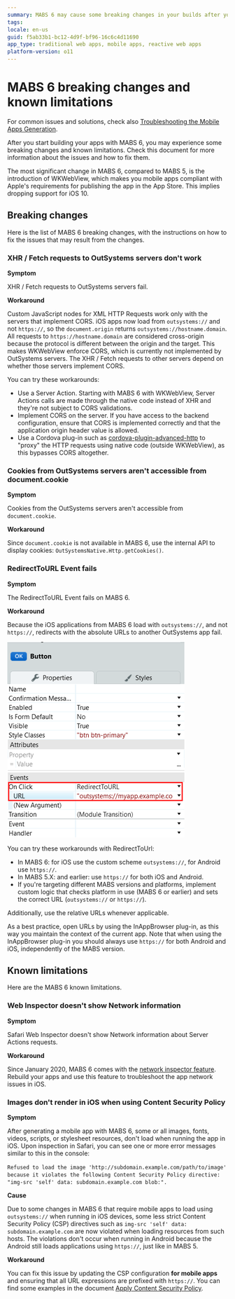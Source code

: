 ```yaml
---
summary: MABS 6 may cause some breaking changes in your builds after you upgrade from MABS 5. Here is information how to address the issues.
tags:
locale: en-us
guid: f5ab33b1-bc12-4d9f-bf96-16c6c4d11690
app_type: traditional web apps, mobile apps, reactive web apps
platform-version: o11
---
```


# MABS 6 breaking changes and known limitations

<div class="info" markdown="1">

For common issues and solutions, check also <a href="https://success.outsystems.com/Support/Enterprise_Customers/Troubleshooting/Troubleshooting_the_Mobile_Apps_Generation" title="Troubleshooting article for Mobile Building Service">Troubleshooting the Mobile Apps Generation</a>.

</div>

After you start building your apps with MABS 6, you may experience some breaking changes and known limitations. Check this document for more information about the issues and how to fix them.

<div class="info" markdown="1">

The most significant change in MABS 6, compared to MABS 5, is the introduction of WKWebView, which makes you mobile apps compliant with Apple's requirements for publishing the app in the App Store. This implies dropping support for iOS 10.

</div>

## Breaking changes

Here is the list of MABS 6 breaking changes, with the instructions on how to fix the issues that may result from the changes.

### XHR / Fetch requests to OutSystems servers don't work

**Symptom**

XHR / Fetch requests to OutSystems servers fail.

**Workaround**

Custom JavaScript nodes for XML HTTP Requests work only with the servers that implement CORS. iOS apps now load from `outsystems://` and not `https://`, so the `document.origin` returns `outsystems://hostname.domain`. All requests to `https://hostname.domain` are considered cross-origin because the
protocol is different between the origin and the target. This makes WKWebView enforce CORS, which is currently not implemented by OutSystems servers. The XHR / Fetch requests to other servers depend on whether those servers implement CORS.

You can try these workarounds:

* Use a Server Action. Starting with MABS 6 with WKWebView, Server Actions calls are made through the native code instead of XHR and they're not subject to CORS validations.
* Implement CORS on the server. If you have access to the backend configuration, ensure that CORS is implemented correctly and that the application origin header value is allowed.
* Use a Cordova plug-in such as [cordova-plugin-advanced-http](https://github.com/silkimen/cordova-plugin-advanced-http) to "proxy" the HTTP requests using native code (outside WKWebView), as this bypasses CORS altogether.

### Cookies from OutSystems servers aren't accessible from document.cookie

**Symptom**

Cookies from the OutSystems servers aren't accessible from `document.cookie`.

**Workaround**

Since `document.cookie` is not available in MABS 6, use the internal API to display cookies: `OutSystemsNative.Http.getCookies()`.

### RedirectToURL Event fails

**Symptom**

The RedirectToURL Event fails on MABS 6.

**Workaround**

Because the iOS applications from MABS 6 load with `outsystems://`, and not `https://`, redirects with the absolute URLs to another OutSystems app fail.

![RedirectToURL Event property](images/event-redirecttourl-prop.png?width=300)


You can try these workarounds with RedirectToUrl:

* In MABS 6: for iOS use the custom scheme `outsystems://`, for Android use `https://`.
* In MABS 5.X: and earlier: use `https://` for both iOS and Android.
* If you're targeting different MABS versions and platforms, implement custom logic that checks platform in use (MABS 6 or earlier) and sets the correct URL (`outsystems://` or `https://`).

Additionally, use the relative URLs whenever applicable.

As a best practice, open URLs by using the InAppBrowser plug-in, as this way you maintain the context of the current app. Note that when using the InAppBrowser plug-in you should always use `https://` for both Android and iOS, independently of the MABS version.

## Known limitations

Here are the MABS 6 known limitations.

### Web Inspector doesn't show Network information

**Symptom**

Safari Web Inspector doesn't show Network information about Server Actions requests.

**Workaround**

Since January 2020, MABS 6 comes with the [network inspector feature](https://success.outsystems.com/Documentation/11/Developing_an_Application/Troubleshooting_Applications/Inspect_the_HTTP_requests_in_Mobile_Apps_for_iOS). Rebuild your apps and use this feature to troubleshoot the app network issues in iOS.

### Images don't render in iOS when using Content Security Policy

**Symptom**

After generating a mobile app with MABS 6, some or all images, fonts, videos, scripts, or stylesheet resources, don't load when running the app in iOS. Upon inspection in Safari, you can see one or more error messages similar to this in the console:

`Refused to load the image 'http://subdomain.example.com/path/to/image' because it violates the following Content Security Policy directive: "img-src 'self' data: subdomain.example.com blob:".`

**Cause**

Due to some changes in MABS 6 that require mobile apps to load using `outsystems://` when running in iOS devices, some less strict Content Security Policy (CSP) directives such as `img-src 'self' data: subdomain.example.com` are now violated when loading resources from such hosts. The violations don't occur when running in Android because the Android still loads applications using `https://`, just like in MABS 5.

**Workaround**

You can fix this issue by updating the CSP configuration **for mobile apps** and ensuring that all URL expressions are prefixed with `https://`. You can find some examples in the document [Apply Content Security Policy](https://success.outsystems.com/Documentation/11/Managing_the_Applications_Lifecycle/Secure_the_Applications/Apply_Content_Security_Policy#mobile-apps).
